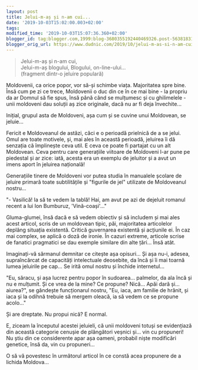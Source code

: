 ```yaml
---
layout: post
title: Jelui-m-aș și n-am cui...
date: '2019-10-03T15:02:00.003+02:00'
tags: 
modified_time: '2019-10-03T15:07:36.360+02:00'
blogger_id: tag:blogger.com,1999:blog-3680355192440469326.post-5638183150074809046
blogger_orig_url: https://www.dudnic.com/2019/10/jelui-m-as-si-n-am-cui.html
---
```


> Jelui-m-aș și n-am cui,  
> Jelui-m-aș blogului, 
> Blogului, on-line-ului...  
> (fragment dintr-o jeluire populară)  

Moldovenii, ca orice popor, vor să-și schimbe viața. Majoritatea spre bine. Însă cum pe zi ce trece, Moldovenii o duc din ce în ce mai bine - la propriu da ar Domnul să fie spus, însă până când se mulțumesc și cu ghilimelele - unii moldoveni dau soluții aș zice originale, dacă nu ar fi deja învechite...

<!--more-->

Inițial, grupul asta de Moldoveni, așa cum și se cuvine unui Moldovean, se jeluie...

Fericit e Moldoveanul de astăzi, căci e o perioadă prielnică de a se jelui. Omul are toate motivele, și, mai ales în această perioadă, jeluirea îi dă senzația că împlinește ceva util. E ceva ce poate fi partajat cu un alt Moldovean. Ceva pentru care generațiile viitoare de Moldoveni l-ar pune pe piedestal și ar zice: iată, acesta era un exemplu de jeluitor și a avut un imens aport în jeluirea națională!

Generațiile tinere de Moldoveni vor putea studia în manualele școlare de jeluire primară toate subtilitățile și "figurile de jel" utilizate de Moldoveanul nostru...

"- Vasilică! Ia să te vedem la tablă! Hai, am avut pe azi de dejeluit romanul recent a lui Ion Bumburuz, 'Vină-coași'..."

Gluma-glumei, însă dacă e să vedem obiectiv și să includem și mai ales acest articol, scris de un moldovean tipic, păi, majoritatea articolelor deplâng situația existentă. Critică guvernarea existentă și acțiunile ei. În caz mai complex, se aplică o doză de ironie. În cazuri extreme, articole scrise de fanatici pragmatici se dau exemple similare din alte țări... Însă atât.

Imaginați-vă sărmanul demnitar ce citește așa opisuri... Și așa nu-i, adesea, supraîncărcat de capacități intelectuale deosebite, da încă și îi mai toarnă lumea jeluirile pe cap... Se irită omul nostru și închide internetul...

"Eu, săracu, și așa lucrez pentru popor în sudoarea... palmelor, da ala încă și nu e mulțumit. Și ce vrea de la mine? Ce propune? Nică... Apăi dară și... aiurea?", se gândește funcționarul nostru, "Eu, iaca, am familie de hrănit, și iaca și la odihnă trebuie să mergem oleacă, ia să vedem ce se propune acolo..."

Și are dreptate. Nu propui nică? E normal.

E, ziceam la începutul acestei jeluieli, că unii moldoveni totuși se evidențiază din această categorie cenușie de plângători veșnici și... vin cu propuneri! Nu știu din ce considerente apar așa oameni, probabil niște modificări genetice, însă da, vin cu propuneri...

O să vă povestesc în următorul articol în ce constă acea propunere de a lichida Moldova...